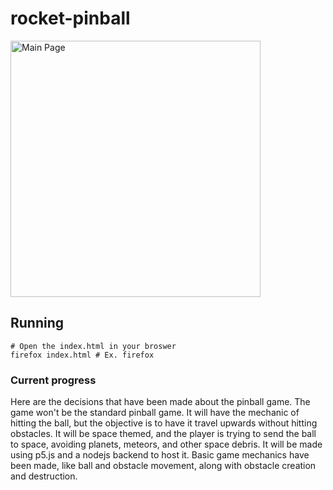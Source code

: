 # rocket-pinball

<img src="https://user-images.githubusercontent.com/35516367/116340998-f6a5ee00-a794-11eb-9b2d-0ce395c5149a.png?raw=true"
     alt="Main Page" width="400" height="410" />


## Running
```
# Open the index.html in your broswer
firefox index.html # Ex. firefox
```

### Current progress
Here are the decisions that have been made about the pinball game.
The game won't be the standard pinball game.
It will have the mechanic of hitting the ball, but the objective is to have it travel upwards without hitting obstacles.
It will be space themed, and the player is trying to send the ball to space, avoiding planets, meteors, and other space debris.
It will be made using p5.js and a nodejs backend to host it.
Basic game mechanics have been made, like ball and obstacle movement, along with obstacle creation and destruction.

